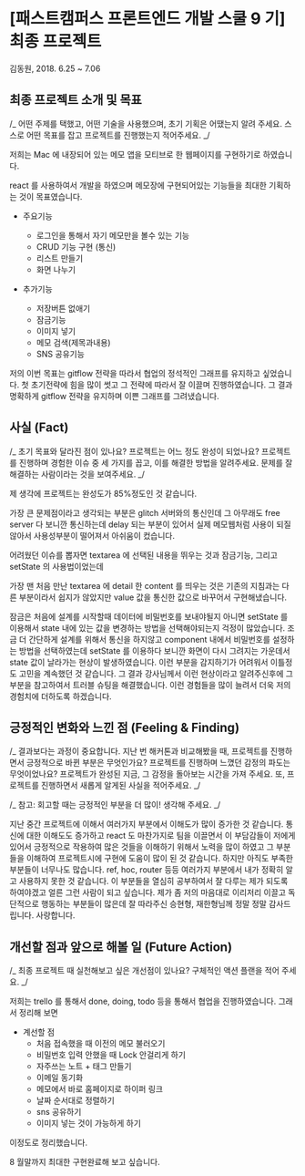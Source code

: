# [패스트캠퍼스 프론트엔드 개발 스쿨 9 기] 최종 프로젝트

김동원, 2018. 6.25 ~ 7.06

## 최종 프로젝트 소개 및 목표

/_ 어떤 주제를 택했고, 어떤 기술을 사용했으며, 초기 기획은 어땠는지 알려 주세요. 스스로 어떤 목표를 잡고 프로젝트를 진행했는지 적어주세요. _/

저희는 Mac 에 내장되어 있는 메모 앱을 모티브로 한 웹페이지를 구현하기로 하였습니다.

react 를 사용하여서 개발을 하였으며 메모장에 구현되어있는 기능들을 최대한 기획하는 것이 목표였습니다.

- 주요기능

  - 로그인을 통해서 자기 메모만을 볼수 있는 기능
  - CRUD 기능 구현 (통신)
  - 리스트 만들기
  - 화면 나누기

- 추가기능

  - 저장버튼 없애기
  - 잠금기능
  - 이미지 넣기
  - 메모 검색(제목과내용)
  - SNS 공유기능

저의 이번 목표는 gitflow 전략을 따라서 협업의 정석적인 그래프를 유지하고 싶었습니다. 첫 초기전략에 힘을 많이 썻고 그 전략에 따라서 잘 이끌며 진행하였습니다. 그 결과 명확하게 gitflow 전략을 유지하며 이쁜 그래프를 그려냈습니다.

## 사실 (Fact)

/_ 초기 목표와 달라진 점이 있나요? 프로젝트는 어느 정도 완성이 되었나요? 프로젝트를 진행하며 경험한 이슈 중 세 가지를 꼽고, 이를 해결한 방법을 알려주세요. 문제를 잘 해결하는 사람이라는 것을 보여주세요. _/

제 생각에 프로젝트는 완성도가 85%정도인 것 같습니다.

가장 큰 문제점이라고 생각되는 부분은 glitch 서버와의 통신인데 그 아무래도 free server 다 보니깐 통신하는데 delay 되는 부분이 있어서 실제 메모웹처럼 사용이 되질않아서 사용성부분이 떨어져서 아쉬움이 컸습니다.

어려웠던 이슈를 뽑자면 textarea 에 선택된 내용을 뛰우는 것과 잠금기능, 그리고 setState 의 사용법이었는데

가장 맨 처음 만난 textarea 에 detail 한 content 를 띄우는 것은 기존의 지침과는 다른 부분이라서 쉽지가 않았지만 value 값을 통신한 값으로 바꾸어서 구현해냈습니다.

잠금은 처음에 설계를 시작할때 데이터에 비밀번호를 보내야될지 아니면 setState 를 이용해서 state 내에 있는 값을 변경하는 방법을 선택해야되는지 걱정이 많았습니다. 조금 더 간단하게 설계를 위해서 통신을 하지않고 component 내에서 비밀번호를 설정하는 방법을 선택하였는데 setState 를 이용하다 보니깐 화면이 다시 그려지는 가운데서 state 값이 날라가는 현상이 발생하였습니다. 이런 부분을 감지하기가 어려워서 이틀정도 고민을 계속했던 것 같습니다. 그 결과 강사님께서 이런 현상이라고 알려주신후에 그 부분을 참고하여서 트러블 슈팅을 해결했습니다. 이런 경험들을 많이 늘려서 더욱 저의 경험치에 더하도록 하겠습니다.

## 긍정적인 변화와 느낀 점 (Feeling & Finding)

/_ 결과보다는 과정이 중요합니다. 지난 번 해커톤과 비교해봤을 때, 프로젝트를 진행하면서 긍정적으로 바뀐 부분은 무엇인가요? 프로젝트를 진행하며 느꼈던 감정의 파도는 무엇이었나요? 프로젝트가 완성된 지금, 그 감정을 돌아보는 시간을 가져 주세요. 또, 프로젝트를 진행하면서 새롭게 알게된 사실을 적어주세요. _/

/_ 참고: 회고할 때는 긍정적인 부분을 더 많이! 생각해 주세요. _/

지난 중간 프로젝트에 이해서 여러가지 부분에서 이해도가 많이 증가한 것 같습니다. 통신에 대한 이해도도 증가하고 react 도 마찬가지로 팀을 이끌면서 이 부담감들이 저에게 있어서 긍정적으로 작용하여 많은 것들을 이해하기 위해서 노력을 많이 하였고 그 부분들을 이해하여 프로젝트시에 구현에 도움이 많이 된 것 같습니다. 하지만 아직도 부족한 부분들이 너무나도 많습니다. ref, hoc, router 등등 여러가지 부분에서 내가 정확히 알고 사용하지 못한 것 같습니다. 이 부분들을 열심히 공부하여서 잘 다루는 제가 되도록 하여야겠고 얼른 그런 사람이 되고 싶습니다. 제가 좀 저의 마음대로 이리저리 이끌고 독단적으로 행동하는 부분들이 많은데 잘 따라주신 승현형, 재한형님께 정말 정말 감사드립니다. 사랑합니다.

## 개선할 점과 앞으로 해볼 일 (Future Action)

/_ 최종 프로젝트 때 실천해보고 싶은 개선점이 있나요? 구체적인 액션 플랜을 적어 주세요. _/

저희는 trello 를 통해서 done, doing, todo 등을 통해서 협업을 진행하였습니다. 그래서 정리해 보면

- 계선할 점
  - 처음 접속했을 때 이전의 메모 불러오기
  - 비밀번호 입력 안했을 때 Lock 안걸리게 하기
  - 자주쓰는 노트 + 태그 만들기
  - 이메일 동기화
  - 메모에서 바로 홈페이지로 하이퍼 링크
  - 날짜 순서대로 정렬하기
  - sns 공유하기
  - 이미지 넣는 것이 가능하게 하기

이정도로 정리했습니다.

8 월말까지 최대한 구현완료해 보고 싶습니다.
